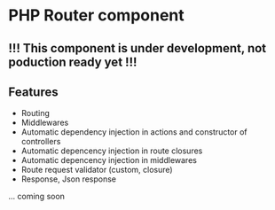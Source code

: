# PHP Router component

## !!! This component is under development, not poduction ready yet !!! 

## Features

- Routing
- Middlewares
- Automatic dependency injection in actions and constructor of controllers
- Automatic depencency injection in route closures
- Automatic depencency injection in middlewares
- Route request validator (custom, closure)
- Response, Json response

... coming soon
